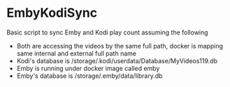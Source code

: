 # EmbyKodiSync

Basic script to sync Emby and Kodi play count assuming the following
- Both are accessing the videos by the same full path, docker is mapping same internal and external full path name
- Kodi's database is /storage/.kodi/userdata/Database/MyVideos119.db
- Emby is running under docker image called emby
- Emby's database is /storage/.emby/data/library.db

